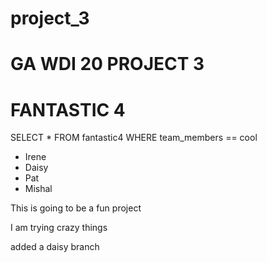 # project_3



# GA WDI 20 PROJECT 3


# FANTASTIC 4
 SELECT * FROM fantastic4 WHERE team_members == cool
   - Irene 
   - Daisy
   - Pat
   - Mishal


This is going to be a fun project

I am trying crazy things

added a daisy branch

